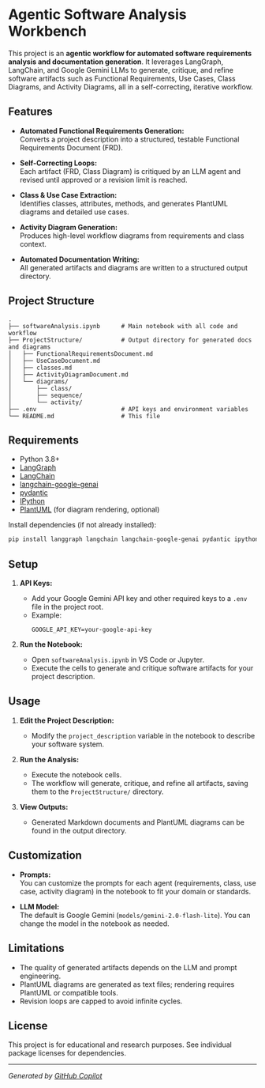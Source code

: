 # Agentic Software Analysis Workbench

This project is an **agentic workflow for automated software requirements analysis and documentation generation**. It leverages LangGraph, LangChain, and Google Gemini LLMs to generate, critique, and refine software artifacts such as Functional Requirements, Use Cases, Class Diagrams, and Activity Diagrams, all in a self-correcting, iterative workflow.

## Features

- **Automated Functional Requirements Generation:**  
  Converts a project description into a structured, testable Functional Requirements Document (FRD).

- **Self-Correcting Loops:**  
  Each artifact (FRD, Class Diagram) is critiqued by an LLM agent and revised until approved or a revision limit is reached.

- **Class & Use Case Extraction:**  
  Identifies classes, attributes, methods, and generates PlantUML diagrams and detailed use cases.

- **Activity Diagram Generation:**  
  Produces high-level workflow diagrams from requirements and class context.

- **Automated Documentation Writing:**  
  All generated artifacts and diagrams are written to a structured output directory.

## Project Structure

```
.
├── softwareAnalysis.ipynb      # Main notebook with all code and workflow
├── ProjectStructure/           # Output directory for generated docs and diagrams
│   ├── FunctionalRequirementsDocument.md
│   ├── UseCaseDocument.md
│   ├── classes.md
│   ├── ActivityDiagramDocument.md
│   └── diagrams/
│       ├── class/
│       ├── sequence/
│       └── activity/
├── .env                        # API keys and environment variables
└── README.md                   # This file
```

## Requirements

- Python 3.8+
- [LangGraph](https://github.com/langchain-ai/langgraph)
- [LangChain](https://github.com/langchain-ai/langchain)
- [langchain-google-genai](https://python.langchain.com/docs/integrations/llms/google_genai)
- [pydantic](https://docs.pydantic.dev/)
- [IPython](https://ipython.org/)
- [PlantUML](https://plantuml.com/) (for diagram rendering, optional)

Install dependencies (if not already installed):

```sh
pip install langgraph langchain langchain-google-genai pydantic ipython
```

## Setup

1. **API Keys:**  
   - Add your Google Gemini API key and other required keys to a `.env` file in the project root.  
   - Example:
     ```
     GOOGLE_API_KEY=your-google-api-key
     ```

2. **Run the Notebook:**  
   - Open `softwareAnalysis.ipynb` in VS Code or Jupyter.
   - Execute the cells to generate and critique software artifacts for your project description.

## Usage

1. **Edit the Project Description:**  
   - Modify the `project_description` variable in the notebook to describe your software system.

2. **Run the Analysis:**  
   - Execute the notebook cells.  
   - The workflow will generate, critique, and refine all artifacts, saving them to the `ProjectStructure/` directory.

3. **View Outputs:**  
   - Generated Markdown documents and PlantUML diagrams can be found in the output directory.

## Customization

- **Prompts:**  
  You can customize the prompts for each agent (requirements, class, use case, activity diagram) in the notebook to fit your domain or standards.

- **LLM Model:**  
  The default is Google Gemini (`models/gemini-2.0-flash-lite`). You can change the model in the notebook as needed.

## Limitations

- The quality of generated artifacts depends on the LLM and prompt engineering.
- PlantUML diagrams are generated as text files; rendering requires PlantUML or compatible tools.
- Revision loops are capped to avoid infinite cycles.

## License

This project is for educational and research purposes. See individual package licenses for dependencies.

---

*Generated by [GitHub Copilot](https://github.com/features/copilot)*